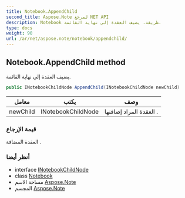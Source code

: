 ```yaml
---
title: Notebook.AppendChild
second_title: Aspose.Note لمرجع NET API
description: Notebook طريقة. يضيف العقدة إلى نهاية القائمة.
type: docs
weight: 90
url: /ar/net/aspose.note/notebook/appendchild/
---
```

## Notebook.AppendChild method

يضيف العقدة إلى نهاية القائمة.

```csharp
public INotebookChildNode AppendChild(INotebookChildNode newChild)
```

| معامل | يكتب | وصف |
| --- | --- | --- |
| newChild | INotebookChildNode | العقدة المراد إضافتها . |

### قيمة الإرجاع

العقدة المضافة .

### أنظر أيضا

* interface [INotebookChildNode](../../inotebookchildnode/)
* class [Notebook](../)
* مساحة الاسم [Aspose.Note](../../notebook/)
* المجسم [Aspose.Note](../../../)


